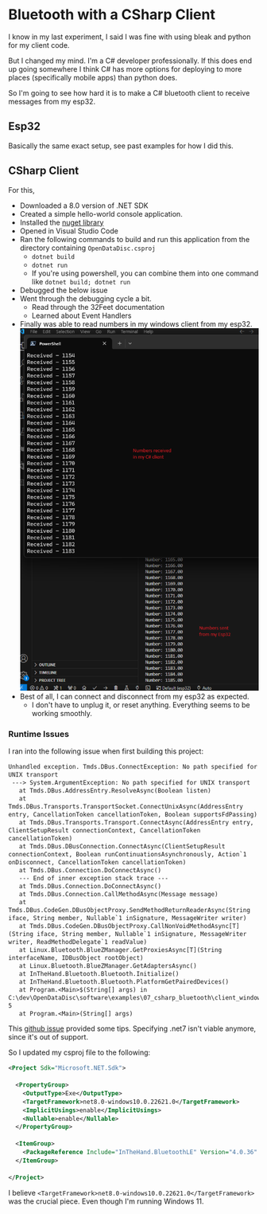 # Bluetooth with a CSharp Client

I know in my last experiment, I said I was fine with using bleak and python for my client code.

But I changed my mind. I'm a C# developer professionally. If this does end up going somewhere I think C# has more options for deploying to more places (specifically mobile apps) than python does.

So I'm going to see how hard it is to make a C# bluetooth client to receive messages from my esp32.

## Esp32

Basically the same exact setup, see past examples for how I did this.

## CSharp Client

For this, 

* Downloaded a 8.0 version of .NET SDK
* Created a simple hello-world console application.
* Installed the [nuget library](https://www.nuget.org/packages/InTheHand.BluetoothLE)
* Opened in Visual Studio Code
* Ran the following commands to build and run this application from the directory containing `OpenDataDisc.csproj`
  * `dotnet build`
  * `dotnet run`
  * If you're using powershell, you can combine them into one command like `dotnet build; dotnet run`
* Debugged the below issue
* Went through the debugging cycle a bit.
  * Read through the 32Feet documentation
  * Learned about Event Handlers
* Finally was able to read numbers in my windows client from my esp32.
![2 lists of numbers](image.png)
* Best of all, I can connect and disconnect from my esp32 as expected.
  * I don't have to unplug it, or reset anything. Everything seems to be working smoothly.

### Runtime Issues

I ran into the following issue when first building this project:

```
Unhandled exception. Tmds.DBus.ConnectException: No path specified for UNIX transport
 ---> System.ArgumentException: No path specified for UNIX transport
   at Tmds.DBus.AddressEntry.ResolveAsync(Boolean listen)
   at Tmds.DBus.Transports.TransportSocket.ConnectUnixAsync(AddressEntry entry, CancellationToken cancellationToken, Boolean supportsFdPassing)
   at Tmds.DBus.Transports.Transport.ConnectAsync(AddressEntry entry, ClientSetupResult connectionContext, CancellationToken cancellationToken)
   at Tmds.DBus.DBusConnection.ConnectAsync(ClientSetupResult connectionContext, Boolean runContinuationsAsynchronously, Action`1 onDisconnect, CancellationToken cancellationToken)
   at Tmds.DBus.Connection.DoConnectAsync()
   --- End of inner exception stack trace ---
   at Tmds.DBus.Connection.DoConnectAsync()
   at Tmds.DBus.Connection.CallMethodAsync(Message message)
   at Tmds.DBus.CodeGen.DBusObjectProxy.SendMethodReturnReaderAsync(String iface, String member, Nullable`1 inSignature, MessageWriter writer)
   at Tmds.DBus.CodeGen.DBusObjectProxy.CallNonVoidMethodAsync[T](String iface, String member, Nullable`1 inSignature, MessageWriter writer, ReadMethodDelegate`1 readValue)
   at Linux.Bluetooth.BlueZManager.GetProxiesAsync[T](String interfaceName, IDBusObject rootObject)
   at Linux.Bluetooth.BlueZManager.GetAdaptersAsync()
   at InTheHand.Bluetooth.Bluetooth.Initialize()
   at InTheHand.Bluetooth.Bluetooth.PlatformGetPairedDevices()
   at Program.<Main>$(String[] args) in C:\dev\OpenDataDisc\software\examples\07_csharp_bluetooth\client_windows\OpenDataDisc\Program.cs:line 5
   at Program.<Main>(String[] args)
```

This [github issue](https://github.com/inthehand/32feet/issues/341) provided some tips. Specifying .net7 isn't viable anymore, since it's out of support.

So I updated my csproj file to the following:

```xml
<Project Sdk="Microsoft.NET.Sdk">

  <PropertyGroup>
    <OutputType>Exe</OutputType>
    <TargetFramework>net8.0-windows10.0.22621.0</TargetFramework>
    <ImplicitUsings>enable</ImplicitUsings>
    <Nullable>enable</Nullable>
  </PropertyGroup>

  <ItemGroup>
    <PackageReference Include="InTheHand.BluetoothLE" Version="4.0.36" />
  </ItemGroup>

</Project>
```

I believe `<TargetFramework>net8.0-windows10.0.22621.0</TargetFramework>` was the crucial piece. Even though I'm running Windows 11.